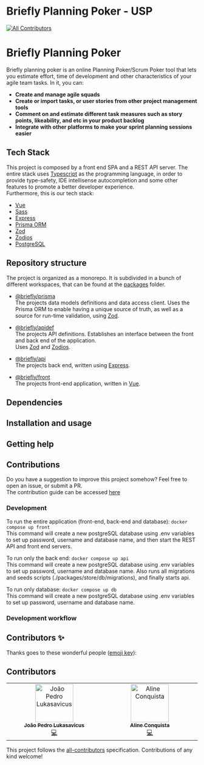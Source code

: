 # Briefly Planning Poker - USP
<!-- ALL-CONTRIBUTORS-BADGE:START - Do not remove or modify this section -->
[![All Contributors](https://img.shields.io/badge/all_contributors-2-orange.svg?style=flat-square)](#contributors-)
<!-- ALL-CONTRIBUTORS-BADGE:END -->
# Briefly Planning Poker

Briefly planning poker is an online Planning Poker/Scrum Poker tool that lets you estimate effort, time of development and other characteristics of your agile team tasks.
In it, you can:
 - **Create and manage agile squads**
 - **Create or import tasks, or user stories from other project management tools**
 - **Comment on and estimate different task measures such as story points, likeability, and etc in your product backlog**
 - **Integrate with other platforms to make your sprint planning sessions easier**

## Tech Stack

This project is composed by a front end SPA and a REST API server. The entire stack uses [Typescript](https://www.typescriptlang.org/) as the programming language, in order to provide type-safety, IDE intellisense autocompletion and some other features to promote a better developer experience.  
Furthermore, this is our tech stack:

 - [Vue](https://vuejs.org/)
 - [Sass](https://sass-lang.com/)
 - [Express](https://expressjs.com/)
 - [Prisma ORM](https://www.prisma.io/)
 - [Zod](https://zod.dev/)
 - [Zodios](https://www.zodios.org/)
 - [PostgreSQL](https://www.postgresql.org/)

## Repository structure

The project is organized as a monorepo. It is subdivided in a bunch of different workspaces, that can be found at the [packages](./packages/) folder.

 - [@briefly/prisma](./packages/prisma/)  
The projects data models definitions and data access client. Uses the Prisma ORM to enable having a unique source of truth, as well as a source for run-time validation, using [Zod](https://zod.dev/).

- [@briefly/apidef](./packages/apidef/)  
The projects API definitions. Establishes an interface between the front and back end of the application.  
Uses [Zod](https://zod.dev/) and [Zodios](https://www.zodios.org/).

- [@briefly/api](./packages/api/)  
The projects back end, written using [Express](https://expressjs.com/).  

- [@briefly/front](./packages/front/)  
The projects front-end application, written in [Vue](https://vuejs.org/).

## Dependencies

## Installation and usage

## Getting help

## Contributions

Do you have a suggestion to improve this project somehow? Feel free to open an issue, or submit a PR.  
The contribution guide can be accessed [here](./CONTRIBUTING.md)


### Development

To run the entire application (front-end, back-end and database): `docker compose up front`  
This command will create a new postgreSQL database using .env variables to set up password, username and database name, and then start the REST API and front end servers.

To run only the back end: `docker compose up api`  
This command will create a new postgreSQL database using .env variables to set up password, username and database name. Also runs all migrations and seeds scripts (./packages/store/db/migrations), and finally starts api.

To run only database: `docker compose up db`  
This command will create a new postgreSQL database using .env variables to set up password, username and database name.

### Development workflow


## Contributors ✨

Thanks goes to these wonderful people ([emoji key](https://allcontributors.org/docs/en/emoji-key)):

## Contributors

<!-- ALL-CONTRIBUTORS-LIST:START - Do not remove or modify this section -->
<!-- prettier-ignore-start -->
<!-- markdownlint-disable -->
<table>
  <tbody>
    <tr>
      <td align="center" valign="top" width="14.28%"><a href="https://github.com/jplukas"><img src="https://avatars.githubusercontent.com/u/8060581?v=4?s=100" width="100px;" alt="João Pedro Lukasavicus"/><br /><sub><b>João Pedro Lukasavicus</b></sub></a><br /><a href="https://github.com/BrieflyPlanningPokerES23/BrieflyPlanningPoker/commits?author=jplukas" title="Code">💻</a></td>
      <td align="center" valign="top" width="14.28%"><a href="https://github.com/lineconquista"><img src="https://avatars.githubusercontent.com/u/71647583?v=4?s=100" width="100px;" alt="Aline Conquista "/><br /><sub><b>Aline Conquista </b></sub></a><br /><a href="https://github.com/BrieflyPlanningPokerES23/BrieflyPlanningPoker/commits?author=lineconquista" title="Code">💻</a></td>
    </tr>
  </tbody>
</table>

<!-- markdownlint-restore -->
<!-- prettier-ignore-end -->

<!-- ALL-CONTRIBUTORS-LIST:END -->

This project follows the [all-contributors](https://github.com/all-contributors/all-contributors) specification. Contributions of any kind welcome!
